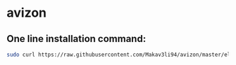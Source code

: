 # avizon


## One line installation command:

```bash
sudo curl https://raw.githubusercontent.com/Makav3li94/avizon/master/else/setup.sh | sudo bash
```
